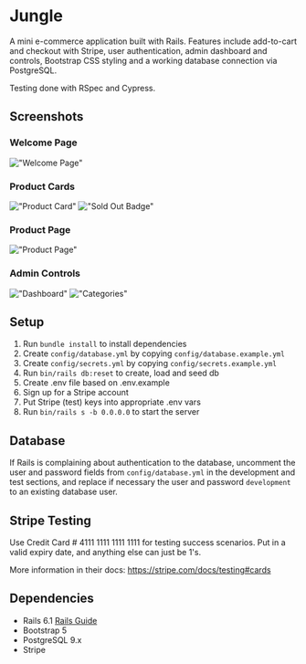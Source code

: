 # Jungle

A mini e-commerce application built with Rails. 
Features include add-to-cart and checkout with Stripe,
user authentication, admin dashboard and controls,
Bootstrap CSS styling and a working database connection via PostgreSQL.

Testing done with RSpec and Cypress.

## Screenshots

### Welcome Page
!["Welcome Page"](https://github.com/MichaelBinnick/scheduler/blob/master/screenshots/Desktop.png?raw=true)

### Product Cards
!["Product Card"](https://github.com/MichaelBinnick/scheduler/blob/master/screenshots/Mobile.png?raw=true)
!["Sold Out Badge"](https://github.com/MichaelBinnick/scheduler/blob/master/screenshots/Mobile-2.png?raw=true)

### Product Page
!["Product Page"](https://github.com/MichaelBinnick/scheduler/blob/master/screenshots/Mobile-2.png?raw=true)

### Admin Controls
!["Dashboard"](https://github.com/MichaelBinnick/scheduler/blob/master/screenshots/Mobile-2.png?raw=true)
!["Categories"](https://github.com/MichaelBinnick/scheduler/blob/master/screenshots/Mobile-2.png?raw=true)


## Setup

1. Run `bundle install` to install dependencies
2. Create `config/database.yml` by copying `config/database.example.yml`
3. Create `config/secrets.yml` by copying `config/secrets.example.yml`
4. Run `bin/rails db:reset` to create, load and seed db
5. Create .env file based on .env.example
6. Sign up for a Stripe account
7. Put Stripe (test) keys into appropriate .env vars
8. Run `bin/rails s -b 0.0.0.0` to start the server

## Database

If Rails is complaining about authentication to the database, uncomment the user and password fields from `config/database.yml` in the development and test sections, and replace if necessary the user and password `development` to an existing database user.

## Stripe Testing

Use Credit Card # 4111 1111 1111 1111 for testing success scenarios. Put in a valid expiry date, and anything else can just be 1's.

More information in their docs: <https://stripe.com/docs/testing#cards>

## Dependencies

- Rails 6.1 [Rails Guide](http://guides.rubyonrails.org/v6.1/)
- Bootstrap 5
- PostgreSQL 9.x
- Stripe
